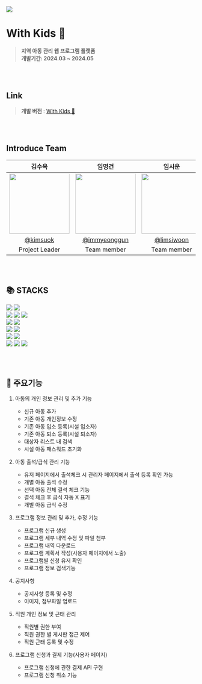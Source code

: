<div>
  <img src="https://capsule-render.vercel.app/api?type=waving&color=#F1C232&height=150&section=header" />

# With Kids 🐣

> **지역 아동 관리 웹 프로그램 플랫폼** <br/> **개발기간: 2024.03 ~ 2024.05**

<br></br>

## Link
> **개발 버전** : [With Kids 📝](http://3.35.135.209:3000) <br/>

<br></br>

## Introduce Team

|      김수옥       |          임명건         |       임시운         |                                                                                                               
| :------------------------------------------------------------------------------: | :---------------------------------------------------------------------------------------------------------------------------------------------------: | :---------------------------------------------------------------------------------------------------------------------------------------------------------------------------------------------------: | 
|   <img width="160px" src="이미지주소" />    |                      <img width="160px" src="이미지주소" />    |                   <img width="160px" src="이미지주소"/>   |
|   [@kimsuok](https://github.com/kso9115)   |    [@immyeonggun](https://github.com/img4029)  | [@limsiwoon](https://github.com/Limsiwoon)  |
| Project Leader | Team member | Team member |

<br></br>

## 📚 STACKS
<div> 
  <img src="https://img.shields.io/badge/java-007396?style=for-the-badge&logo=java&logoColor=white"> 
  <img src="https://img.shields.io/badge/spring-6DB33F?style=for-the-badge&logo=spring&logoColor=white"> 
  <br>
  
  <img src="https://img.shields.io/badge/html5-E34F26?style=for-the-badge&logo=html5&logoColor=white"> 
  <img src="https://img.shields.io/badge/css-1572B6?style=for-the-badge&logo=css3&logoColor=white"> 
  <img src="https://img.shields.io/badge/javascript-F7DF1E?style=for-the-badge&logo=javascript&logoColor=black"> 
  <br>
  
  <img src="https://img.shields.io/badge/oracle-F80000?style=for-the-badge&logo=oracle&logoColor=white"> 
  <img src="https://img.shields.io/badge/mysql-4479A1?style=for-the-badge&logo=mysql&logoColor=white"> 
  <br>
  
  <img src="https://img.shields.io/badge/react-61DAFB?style=for-the-badge&logo=react&logoColor=black"> 
  <img src="https://img.shields.io/badge/node.js-339933?style=for-the-badge&logo=Node.js&logoColor=white">
  <br>

  <img src="https://img.shields.io/badge/amazonaws-232F3E?style=for-the-badge&logo=amazonaws&logoColor=white"> 
  <img src="https://img.shields.io/badge/apache tomcat-F8DC75?style=for-the-badge&logo=apachetomcat&logoColor=white">
  <br>
  
  <img src="https://img.shields.io/badge/github-181717?style=for-the-badge&logo=github&logoColor=white">
  <img src="https://img.shields.io/badge/git-F05032?style=for-the-badge&logo=git&logoColor=white">
  <img src="https://img.shields.io/badge/fontawesome-339AF0?style=for-the-badge&logo=fontawesome&logoColor=white">
  <br>
</div>

<br></br>

## 🔎 주요기능
  1. 아동의 개인 정보 관리 및 추가 기능
     - 신규 아동 추가
     - 기존 아동 개인정보 수정
     - 기존 아동 입소 등록(시설 입소자)
     - 기존 아동 퇴소 등록(시설 퇴소자)
     - 대상자 리스트 내 검색
     - 시설 아동 패스워드 초기화
       
  2. 아동 출석/급식 관리 기능
     - 유저 페이지에서 출석체크 시 관리자 페이지에서 출석 등록 확인 가능
     - 개별 아동 출석 수정
     - 선택 아동 전체 결석 체크 기능
     - 결석 체크 후 급식 자동 X 표기
     - 개별 아동 급식 수정

  3. 프로그램 정보 관리 및 추가, 수정 기능
     - 프로그램 신규 생성
     - 프로그램 세부 내역 수정 및 파일 첨부
     - 프로그램 내역 다운로드
     - 프로그램 계획서 작성(사용자 페이지에서 노출)
     - 프로그램별 신청 유저 확인
     - 프로그램 정보 검색기능
  
  4. 공지사항
     - 공지사항 등록 및 수정
     - 이미지, 첨부파일 업로드

  5. 직원 개인 정보 및 근태 관리
     - 직원별 권한 부여
     - 직원 권한 별 게시판 접근 제어
     - 직원 근태 등록 및 수정

  6. 프로그램 신청과 결제 기능(사용자 페이지)
     - 프로그램 신청에 관한 결제 API 구현
     - 프로그램 신청 취소 기능



